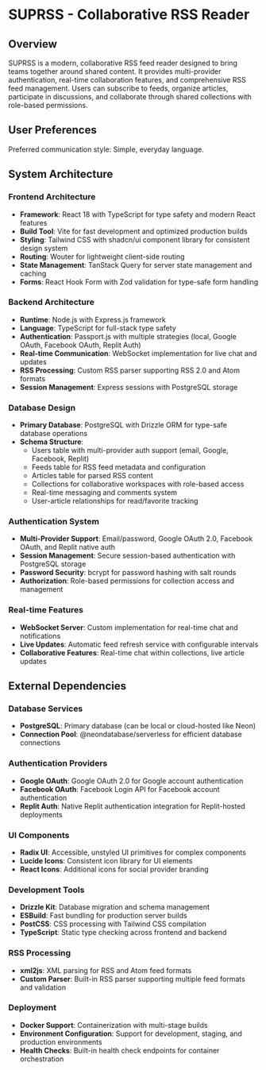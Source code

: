 # SUPRSS - Collaborative RSS Reader

## Overview

SUPRSS is a modern, collaborative RSS feed reader designed to bring teams together around shared content. It provides multi-provider authentication, real-time collaboration features, and comprehensive RSS feed management. Users can subscribe to feeds, organize articles, participate in discussions, and collaborate through shared collections with role-based permissions.

## User Preferences

Preferred communication style: Simple, everyday language.

## System Architecture

### Frontend Architecture
- **Framework**: React 18 with TypeScript for type safety and modern React features
- **Build Tool**: Vite for fast development and optimized production builds
- **Styling**: Tailwind CSS with shadcn/ui component library for consistent design system
- **Routing**: Wouter for lightweight client-side routing
- **State Management**: TanStack Query for server state management and caching
- **Forms**: React Hook Form with Zod validation for type-safe form handling

### Backend Architecture
- **Runtime**: Node.js with Express.js framework
- **Language**: TypeScript for full-stack type safety
- **Authentication**: Passport.js with multiple strategies (local, Google OAuth, Facebook OAuth, Replit Auth)
- **Real-time Communication**: WebSocket implementation for live chat and updates
- **RSS Processing**: Custom RSS parser supporting RSS 2.0 and Atom formats
- **Session Management**: Express sessions with PostgreSQL storage

### Database Design
- **Primary Database**: PostgreSQL with Drizzle ORM for type-safe database operations
- **Schema Structure**:
  - Users table with multi-provider auth support (email, Google, Facebook, Replit)
  - Feeds table for RSS feed metadata and configuration
  - Articles table for parsed RSS content
  - Collections for collaborative workspaces with role-based access
  - Real-time messaging and comments system
  - User-article relationships for read/favorite tracking

### Authentication System
- **Multi-Provider Support**: Email/password, Google OAuth 2.0, Facebook OAuth, and Replit native auth
- **Session Management**: Secure session-based authentication with PostgreSQL storage
- **Password Security**: bcrypt for password hashing with salt rounds
- **Authorization**: Role-based permissions for collection access and management

### Real-time Features
- **WebSocket Server**: Custom implementation for real-time chat and notifications
- **Live Updates**: Automatic feed refresh service with configurable intervals
- **Collaborative Features**: Real-time chat within collections, live article updates

## External Dependencies

### Database Services
- **PostgreSQL**: Primary database (can be local or cloud-hosted like Neon)
- **Connection Pool**: @neondatabase/serverless for efficient database connections

### Authentication Providers
- **Google OAuth**: Google OAuth 2.0 for Google account authentication
- **Facebook OAuth**: Facebook Login API for Facebook account authentication  
- **Replit Auth**: Native Replit authentication integration for Replit-hosted deployments

### UI Components
- **Radix UI**: Accessible, unstyled UI primitives for complex components
- **Lucide Icons**: Consistent icon library for UI elements
- **React Icons**: Additional icons for social provider branding

### Development Tools
- **Drizzle Kit**: Database migration and schema management
- **ESBuild**: Fast bundling for production server builds
- **PostCSS**: CSS processing with Tailwind CSS compilation
- **TypeScript**: Static type checking across frontend and backend

### RSS Processing
- **xml2js**: XML parsing for RSS and Atom feed formats
- **Custom Parser**: Built-in RSS parser supporting multiple feed formats and validation

### Deployment
- **Docker Support**: Containerization with multi-stage builds
- **Environment Configuration**: Support for development, staging, and production environments
- **Health Checks**: Built-in health check endpoints for container orchestration